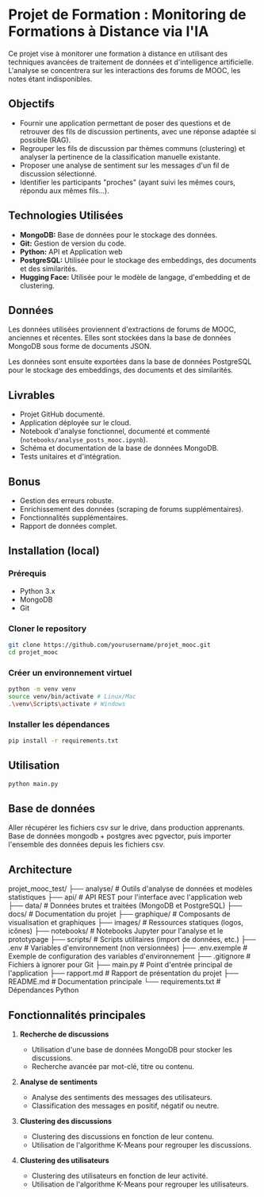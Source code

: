 # Projet de Formation : Monitoring de Formations à Distance via l'IA

Ce projet vise à monitorer une formation à distance en utilisant des techniques avancées de traitement de données et d'intelligence artificielle.  L'analyse se concentrera sur les interactions des forums de MOOC, les notes étant indisponibles.

## Objectifs

- Fournir une application permettant de poser des questions et de retrouver des fils de discussion pertinents, avec une réponse adaptée si possible (RAG).
- Regrouper les fils de discussion par thèmes communs (clustering) et analyser la pertinence de la classification manuelle existante.
- Proposer une analyse de sentiment sur les messages d'un fil de discussion sélectionné.
- Identifier les participants "proches" (ayant suivi les mêmes cours, répondu aux mêmes fils...).

## Technologies Utilisées
 
- **MongoDB:** Base de données pour le stockage des données.
- **Git:** Gestion de version du code.
- **Python:** API et Application web
- **PostgreSQL:** Utilisée pour le stockage des embeddings, des documents et des similarités.
- **Hugging Face:** Utilisée pour le modèle de langage, d'embedding et de clustering.

## Données

Les données utilisées proviennent d'extractions de forums de MOOC, anciennes et récentes. Elles sont stockées dans la base de données MongoDB
sous forme de documents JSON.

Les données sont ensuite exportées dans la base de données PostgreSQL pour le stockage des embeddings, des documents et des similarités.

## Livrables

- Projet GitHub documenté.
- Application déployée sur le cloud.
- Notebook d'analyse fonctionnel, documenté et commenté (`notebooks/analyse_posts_mooc.ipynb`).
- Schéma et documentation de la base de données MongoDB.
- Tests unitaires et d'intégration.

## Bonus

- Gestion des erreurs robuste.
- Enrichissement des données (scraping de forums supplémentaires).
- Fonctionnalités supplémentaires.
- Rapport de données complet.

## Installation (local)

### Prérequis

- Python 3.x
- MongoDB
- Git

### Cloner le repository

```bash
git clone https://github.com/yourusername/projet_mooc.git
cd projet_mooc
```

### Créer un environnement virtuel

```bash
python -m venv venv
source venv/bin/activate # Linux/Mac
.\venv\Scripts\activate # Windows
```

### Installer les dépendances

```bash
pip install -r requirements.txt
```

## Utilisation

```bash
python main.py
```

## Base de données
Aller récupérer les fichiers csv sur le drive, dans production apprenants.
Base de données mongodb + postgres avec pgvector, puis importer l'ensemble des données depuis les fichiers csv.

## Architecture

projet_mooc_test/
├── analyse/           # Outils d'analyse de données et modèles statistiques
├── api/               # API REST pour l'interface avec l'application web
├── data/              # Données brutes et traitées (MongoDB et PostgreSQL)
├── docs/              # Documentation du projet
├── graphique/         # Composants de visualisation et graphiques
├── images/            # Ressources statiques (logos, icônes)
├── notebooks/         # Notebooks Jupyter pour l'analyse et le prototypage
├── scripts/           # Scripts utilitaires (import de données, etc.)
├── .env               # Variables d'environnement (non versionnées)
├── .env.exemple       # Exemple de configuration des variables d'environnement
├── .gitignore         # Fichiers à ignorer pour Git
├── main.py            # Point d'entrée principal de l'application
├── rapport.md         # Rapport de présentation du projet
├── README.md          # Documentation principale
└── requirements.txt   # Dépendances Python


## Fonctionnalités principales

1. **Recherche de discussions**
   - Utilisation d'une base de données MongoDB pour stocker les discussions.
   - Recherche avancée par mot-clé, titre ou contenu.

2. **Analyse de sentiments**
   - Analyse des sentiments des messages des utilisateurs.
   - Classification des messages en positif, négatif ou neutre.

3. **Clustering des discussions**
   - Clustering des discussions en fonction de leur contenu.
   - Utilisation de l'algorithme K-Means pour regrouper les discussions.

4. **Clustering des utilisateurs**
   - Clustering des utilisateurs en fonction de leur activité.
   - Utilisation de l'algorithme K-Means pour regrouper les utilisateurs.

